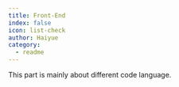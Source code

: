 ```yaml
---
title: Front-End
index: false
icon: list-check
author: Haiyue
category:
  - readme
---
```


This part is mainly about different code language.